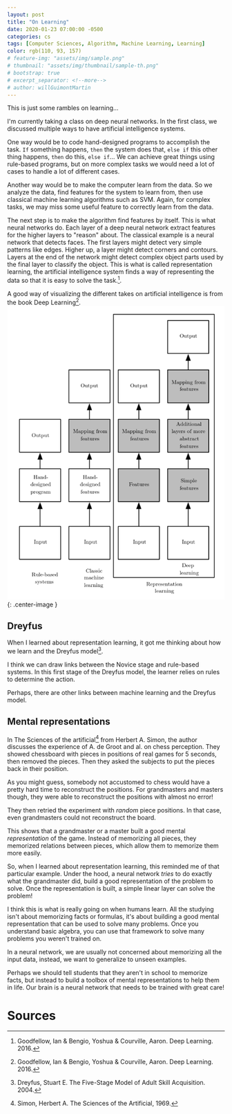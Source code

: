 ```yaml
---
layout: post
title: "On Learning"
date: 2020-01-23 07:00:00 -0500
categories: cs
tags: [Computer Sciences, Algorithm, Machine Learning, Learning]
color: rgb(110, 93, 157)
# feature-img: "assets/img/sample.png"
# thumbnail: "assets/img/thumbnail/sample-th.png"
# bootstrap: true
# excerpt_separator: <!--more-->
# author: willGuimontMartin
---
```


This is just some rambles on learning...

I'm currently taking a class on deep neural networks. In the first class, we discussed multiple ways to have artificial intelligence systems. 

One way would be to code hand-designed programs to accomplish the task. `If` something happens, `then` the system does that, `else if` this other thing happens, `then` do this, `else if`... We can achieve great things using rule-based programs, but on more complex tasks we would need a lot of cases to handle a lot of different cases.

Another way would be to make the computer learn from the data. So we analyze the data, find features for the system to learn from, then use classical machine learning algorithms such as SVM. Again, for complex tasks, we may miss some useful feature to correctly learn from the data.

The next step is to make the algorithm find features by itself. This is what neural networks do. Each layer of a deep neural network extract features for the higher layers to "reason" about. The classical example is a neural network that detects faces. The first layers might detect very simple patterns like edges. Higher up, a layer might detect corners and contours. Layers at the end of the network might detect complex object parts used by the final layer to classify the object. This is what is called representation learning, the artificial intelligence system finds a way of representing the data so that it is easy to solve the task.[^Goodfellow].

A good way of visualizing the different takes on artificial intelligence is from the book Deep Learning[^Goodfellow].
![Comp](/assets/images/representation/types.png){: .center-image }

## Dreyfus
When I learned about representation learning, it got me thinking about how we learn and the Dreyfus model[^Dreyfus].

I think we can draw links between the Novice stage and rule-based systems. In this first stage of the Dreyfus model, the learner relies on rules to determine the action.

Perhaps, there are other links between machine learning and the Dreyfus model.

## Mental representations
In The Sciences of the artificial[^Simon] from Herbert A. Simon, the author discusses the experience of A. de Groot and al. on chess perception. They showed chessboard with pieces in positions of real games for 5 seconds, then removed the pieces. Then they asked the subjects to put the pieces back in their position.

As you might guess, somebody not accustomed to chess would have a pretty hard time to reconstruct the positions. For grandmasters and masters though, they were able to reconstruct the positions with almost no error!

They then retried the experiment with *random* piece positions. In that case, even grandmasters could not reconstruct the board.

This shows that a grandmaster or a master built a good mental *representation* of the game. Instead of memorizing all pieces, they memorized relations between pieces, which allow them to memorize them more easily.

So, when I learned about representation learning, this reminded me of that particular example. Under the hood, a neural network *tries* to do exactly what the grandmaster did, build a good representation of the problem to solve. Once the representation is built, a simple linear layer can solve the problem!

I think this is what is really going on when humans learn. All the studying isn't about memorizing facts or formulas, it's about building a good mental representation that can be used to solve many problems. Once you understand basic algebra, you can use that framework to solve many problems you weren't trained on.

In a neural network, we are usually not concerned about memorizing all the input data, instead, we want to generalize to unseen examples.

Perhaps we should tell students that they aren't in school to memorize facts, but instead to build a toolbox of mental representations to help them in life. Our brain is a neural network that needs to be trained with great care!

# Sources
[^Goodfellow]: Goodfellow, Ian & Bengio, Yoshua & Courville, Aaron. Deep Learning. 2016.
[^Simon]: Simon, Herbert A. The Sciences of the Artificial, 1969.
[^Dreyfus]: Dreyfus, Stuart E. The Five-Stage Model of Adult Skill Acquisition. 2004.
